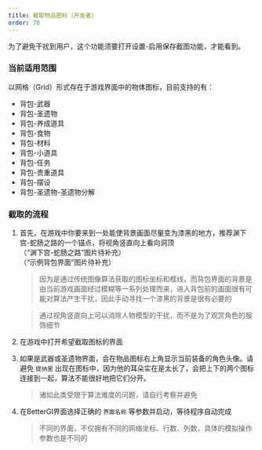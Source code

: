 ```yaml
---
title: 截取物品图标（开发者）
order: 70
---
```


为了避免干扰到用户，这个功能须要打开设置-启用保存截图功能，才能看到。

### 当前适用范围

以网格（Grid）形式存在于游戏界面中的物体图标，目前支持的有：  

* 背包-武器
* 背包-圣遗物
* 背包-养成道具
* 背包-食物
* 背包-材料
* 背包-小道具
* 背包-任务
* 背包-贵重道具
* 背包-摆设
* 背包-圣遗物-圣遗物分解

### 截取的流程

1. 首先，在游戏中你要来到一处能使背景画面尽量变为漆黑的地方，推荐渊下宫-蛇肠之路的一个锚点，将视角竖直向上看向洞顶  
   （“渊下宫-蛇肠之路”图片待补充）  
   （“示例背包界面”图片待补充）  
   > 因为是通过传统图像算法获取的图标坐标和框线，而背包界面的背景是由当前游戏画面经过模糊等一系列处理而来，进入背包前的画面很有可能对算法产生干扰，因此手动寻找一个漆黑的背景是很有必要的

   > 通过视角竖直向上可以消除人物模型的干扰，而不是为了观赏角色的服饰细节

2. 在游戏中打开希望截取图标的界面
   
3. 如果是武器或圣遗物界面，会在物品图标右上角显示当前装备的角色头像。请避免 `提纳里` 出现在图标中，因为他的耳朵实在是太长了，会把上下的两个图标连接到一起，算法不能很好地把它们分开。
   > 诸如此类受限于算法难度的问题，请自行考察并避免
   
4. 在BetterGI界面选择正确的 `界面名称` 等参数并启动，等待程序自动完成  
   > 不同的界面，不仅拥有不同的网络坐标、行数、列数，具体的模拟操作参数也是不同的

